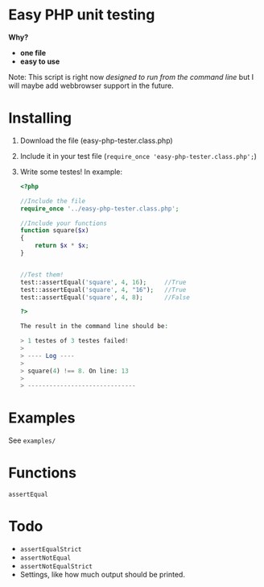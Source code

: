 
Easy PHP unit testing
=====================

**Why?**

 - **one file**
 - **easy to use**


Note: This script is right now *designed to run from the command line* but I will maybe add webbrowser support in the future.

Installing
==========

 1. Download the file (easy-php-tester.class.php)
 2. Include it in your test file (`require_once 'easy-php-tester.class.php';`)
 3. Write some testes!
    In example:

    ```php
    <?php

    //Include the file
    require_once '../easy-php-tester.class.php';
    
    //Include your functions
    function square($x)
    {
        return $x * $x;
    }
    
    
    //Test them!
    test::assertEqual('square', 4, 16);     //True
    test::assertEqual('square', 4, "16");   //True
    test::assertEqual('square', 4, 8);      //False
    
    ?>

    The result in the command line should be:

    > 1 testes of 3 testes failed!
    > 
    > ---- Log ----
    > 
    > square(4) !== 8. On line: 13
    > 
    > ------------------------------    
    ```


Examples
========
See `examples/`


Functions
=========
`assertEqual`


Todo
====
 - `assertEqualStrict`
 - `assertNotEqual`
 - `assertNotEqualStrict`
 - Settings, like how much output should be printed.
